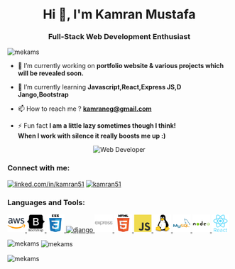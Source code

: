 <h1 align="center">Hi 👋, I'm Kamran Mustafa</h1>
<h3 align="center">Full-Stack Web Development Enthusiast</h3>

<p align="left"> <img src="https://komarev.com/ghpvc/?username=mekams&label=Profile%20views&color=0e75b6&style=flat" alt="mekams" /> </p>

- 🔭 I’m currently working on **portfolio website & various projects which will be revealed soon.**

- 🌱 I’m currently learning **Javascript,React,Express JS,D Jango,Bootstrap**

- 📫 How to reach me ? **kamraneg@gmail.com**

- ⚡ Fun fact **I am a little lazy sometimes though I think!</br>When I work with silence it really boosts me up :)**

<p align="center"><img src="https://github.com/mekams/Linux-Cmd/blob/868f7adad4c9a1b0c5a987eb2300a75062a815b8/Images/Full%20stack%20web%20developer.gif?raw=true" alt="Web Developer"></p>

<h3 align="left">Connect with me:</h3>
<p align="left">
  <a href="https://linkedin.com/in/kamran51" target= "_blank "><img align="center" src="https://raw.githubusercontent.com/rahuldkjain/github-profile-readme-generator/master/src/images/icons/Social/linked-in-alt.svg" alt="linked.com/in/kamran51" height="30" width="40" /></a>
<a href="https://fb.com/kamran51" target="_blank"><img align="center" src="https://raw.githubusercontent.com/rahuldkjain/github-profile-readme-generator/master/src/images/icons/Social/facebook.svg" alt="kamran51" height="30" width="40" /></a>
</p>

<h3 align="left">Languages and Tools:</h3>
<p align="left"> <a href="https://aws.amazon.com" target="_blank" rel="noreferrer"> <img src="https://raw.githubusercontent.com/devicons/devicon/master/icons/amazonwebservices/amazonwebservices-original-wordmark.svg" alt="aws" width="40" height="40"/> </a> <a href="https://getbootstrap.com" target="_blank" rel="noreferrer"> <img src="https://raw.githubusercontent.com/devicons/devicon/master/icons/bootstrap/bootstrap-plain-wordmark.svg" alt="bootstrap" width="40" height="40"/> </a> <a href="https://www.w3schools.com/css/" target="_blank" rel="noreferrer"> <img src="https://raw.githubusercontent.com/devicons/devicon/master/icons/css3/css3-original-wordmark.svg" alt="css3" width="40" height="40"/> </a> <a href="https://www.djangoproject.com/" target="_blank" rel="noreferrer"> <img src="https://cdn.worldvectorlogo.com/logos/django.svg" alt="django" width="40" height="40"/> </a> <a href="https://expressjs.com" target="_blank" rel="noreferrer"> <img src="https://raw.githubusercontent.com/devicons/devicon/master/icons/express/express-original-wordmark.svg" alt="express" width="40" height="40"/> </a> <a href="https://www.w3.org/html/" target="_blank" rel="noreferrer"> <img src="https://raw.githubusercontent.com/devicons/devicon/master/icons/html5/html5-original-wordmark.svg" alt="html5" width="40" height="40"/> </a> <a href="https://developer.mozilla.org/en-US/docs/Web/JavaScript" target="_blank" rel="noreferrer"> <img src="https://raw.githubusercontent.com/devicons/devicon/master/icons/javascript/javascript-original.svg" alt="javascript" width="40" height="40"/> </a> <a href="https://www.linux.org/" target="_blank" rel="noreferrer"> <img src="https://raw.githubusercontent.com/devicons/devicon/master/icons/linux/linux-original.svg" alt="linux" width="40" height="40"/> </a> <a href="https://www.mysql.com/" target="_blank" rel="noreferrer"> <img src="https://raw.githubusercontent.com/devicons/devicon/master/icons/mysql/mysql-original-wordmark.svg" alt="mysql" width="40" height="40"/> </a> <a href="https://nodejs.org" target="_blank" rel="noreferrer"> <img src="https://raw.githubusercontent.com/devicons/devicon/master/icons/nodejs/nodejs-original-wordmark.svg" alt="nodejs" width="40" height="40"/> </a> <a href="https://reactjs.org/" target="_blank" rel="noreferrer"> <img src="https://raw.githubusercontent.com/devicons/devicon/master/icons/react/react-original-wordmark.svg" alt="react" width="40" height="40"/> </a> </p>
<p><img align="left" src="https://github-readme-stats.vercel.app/api/top-langs?username=mekams&show_icons=true&locale=en&layout=compact" alt="mekams" /></p>

<p>&nbsp;<img align="center" src="https://github-readme-stats.vercel.app/api?username=mekams&show_icons=true&locale=en" alt="mekams" /></p>

<p><img align="center" src="https://github-readme-streak-stats.herokuapp.com/?user=mekams&" alt="mekams" /></p>
